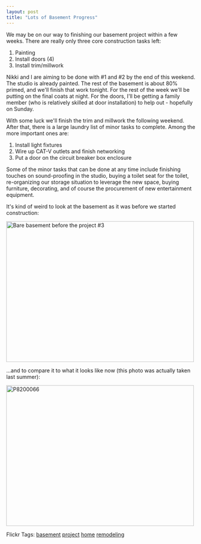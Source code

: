 ```yaml
---
layout: post
title: "Lots of Basement Progress"
---
```


<p>We may be on our way to finishing our basement project within a few weeks.  There are really only three core construction tasks left:</p>
<ol> 
<li>Painting</li> 
<li>Install doors (4)</li> 
<li>Install trim/millwork</li>
</ol> 
<p>Nikki and I are aiming to be done with #1 and #2 by the end of this weekend.  The studio is already painted.  The rest of the basement is about 80% primed, and we'll finish that work tonight.  For the rest of the week we'll be putting on the final coats at night.  For the doors, I'll be getting a family member (who is relatively skilled at door installation) to help out - hopefully on Sunday.</p>
<p>With some luck we'll finish the trim and millwork the following weekend.  After that, there is a large laundry list of minor tasks to complete.  Among the more important ones are:</p>
<ol> 
<li>Install light fixtures</li> 
<li>Wire up CAT-V outlets and finish networking</li> 
<li>Put a door on the circuit breaker box enclosure</li>
</ol> 
<p>Some of the minor tasks that can be done at any time include finishing touches on sound-proofing in the studio, buying a toilet seat for the toilet, re-organizing our storage situation to leverage the new space, buying furniture, decorating, and of course the procurement of new entertainment equipment.  </p>
<p>It's kind of weird to look at the basement as it was before we started construction:</p>
<p><a href="http://www.flickr.com/photos/kindohm/385021963/" title="Bare basement before the project #3 by kindohm, on Flickr"><img src="http://farm1.static.flickr.com/131/385021963_4dccc1aa42.jpg" width="500" height="375" alt="Bare basement before the project #3" /></a></p>
  
<p>...and to compare it to what it looks like now (this photo was actually taken last summer):</p>
  
<p><a href="http://www.flickr.com/photos/kindohm/1181342191/" title="P8200066 by kindohm, on Flickr"><img src="http://farm2.static.flickr.com/1401/1181342191_785a4bd74b.jpg" width="500" height="375" alt="P8200066" /></a></p>
  
<div class="tags" id="scid:0767317B-992E-4b12-91E0-4F059A8CECA8:1a6c9fa2-3bac-422c-bf0d-177f636d6aa3">Flickr Tags: <a href="http://flickr.com/photos/tags/basement" rel="tag" target="_blank">basement</a> <a href="http://flickr.com/photos/tags/project" rel="tag" target="_blank">project</a> <a href="http://flickr.com/photos/tags/home" rel="tag" target="_blank">home</a> <a href="http://flickr.com/photos/tags/remodeling" rel="tag" target="_blank">remodeling</a></div> 
